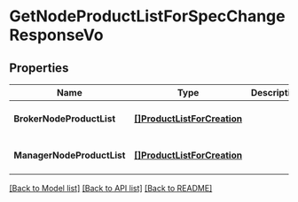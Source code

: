 # GetNodeProductListForSpecChangeResponseVo

## Properties
Name | Type | Description | Notes
------------ | ------------- | ------------- | -------------
**BrokerNodeProductList** | [**[]ProductListForCreation**](ProductListForCreation.md) |  | [optional] [default to null]
**ManagerNodeProductList** | [**[]ProductListForCreation**](ProductListForCreation.md) |  | [optional] [default to null]

[[Back to Model list]](../README.md#documentation-for-models) [[Back to API list]](../README.md#documentation-for-api-endpoints) [[Back to README]](../README.md)


